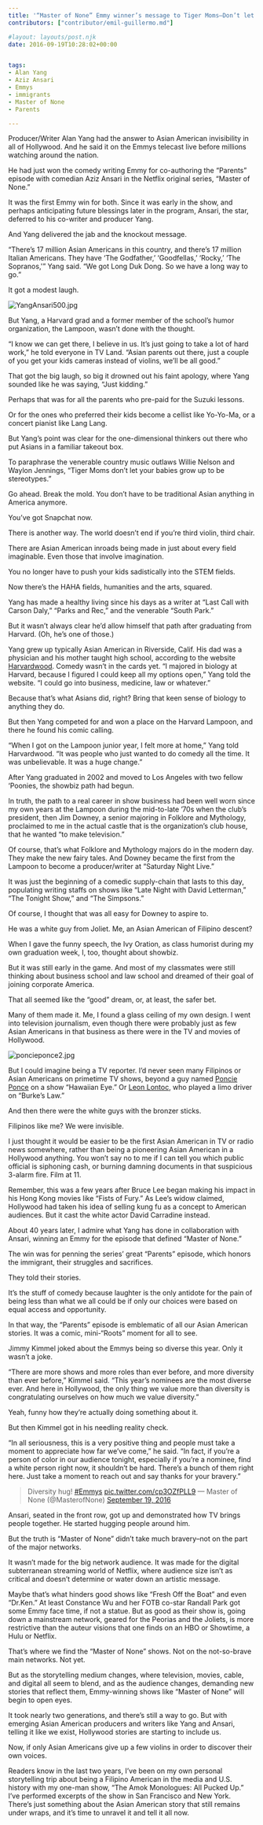 ```yaml
---
title: '“Master of None” Emmy winner’s message to Tiger Moms–Don’t let your babies grow up to be violinists'
contributors: ["contributor/emil-guillermo.md"]

#layout: layouts/post.njk
date: 2016-09-19T10:28:02+00:00


tags:
- Alan Yang
- Aziz Ansari
- Emmys
- immigrants
- Master of None
- Parents

---
```


Producer/Writer Alan Yang had the answer to Asian American invisibility in all
of Hollywood. And he said it on the Emmys telecast live before millions watching
around the nation.

He had just won the comedy writing Emmy for co-authoring the “Parents” episode
with comedian Aziz Ansari in the Netflix original series, “Master of None.”

It was the first Emmy win for both. Since it was early in the show, and perhaps
anticipating future blessings later in the program, Ansari, the star, deferred
to his co-writer and producer Yang.

And Yang delivered the jab and the knockout message.

“There’s 17 million Asian Americans in this country, and there’s 17 million
Italian Americans. They have ‘The Godfather,’ ‘Goodfellas,’ ‘Rocky,’ ‘The
Sopranos,'” Yang said. “We got Long Duk Dong. So we have a long way to go.”

It got a modest laugh.

![YangAnsari500.jpg](/uploads/YangAnsari500.jpg)

But Yang, a Harvard grad and a former member of the school’s humor organization,
the Lampoon, wasn’t done with the thought.

“I know we can get there, I believe in us. It’s just going to take a lot of hard
work,” he told everyone in TV Land. “Asian parents out there, just a couple of
you get your kids cameras instead of violins, we’ll be all good.”

That got the big laugh, so big it drowned out his faint apology, where Yang
sounded like he was saying, “Just kidding.”

Perhaps that was for all the parents who pre-paid for the Suzuki lessons.

Or for the ones who preferred their kids become a cellist like Yo-Yo-Ma, or a
concert pianist like Lang Lang.

But Yang’s point was clear for the one-dimensional thinkers out there who put
Asians in a familiar takeout box.

To paraphrase the venerable country music outlaws Willie Nelson and Waylon
Jennings, “Tiger Moms don’t let your babies grow up to be stereotypes.”

Go ahead. Break the mold. You don’t have to be traditional Asian anything in
America anymore.

You’ve got Snapchat now.

There is another way. The world doesn’t end if you’re third violin, third chair.

There are Asian American inroads being made in just about every field
imaginable. Even those that involve imagination.

You no longer have to push your kids sadistically into the STEM fields.

Now there’s the HAHA fields, humanities and the arts, squared.

Yang has made a healthy living since his days as a writer at “Last Call with
Carson Daly,” “Parks and Rec,” and the venerable “South Park.”

But it wasn’t always clear he’d allow himself that path after graduating from
Harvard. (Oh, he’s one of those.)

Yang grew up typically Asian American in Riverside, Calif. His dad was a
physician and his mother taught high school, according to the website
[Harvardwood](https://www.harvardwood.org/mp201511). Comedy wasn’t in the cards
yet. “I majored in biology at Harvard, because I figured I could keep all my
options open,” Yang told the website. “I could go into business, medicine, law
or whatever.”

Because that’s what Asians did, right? Bring that keen sense of biology to
anything they do.

But then Yang competed for and won a place on the Harvard Lampoon, and there he
found his comic calling.

“When I got on the Lampoon junior year, I felt more at home,” Yang told
Harvardwood. “It was people who just wanted to do comedy all the time. It was
unbelievable. It was a huge change.”

After Yang graduated in 2002 and moved to Los Angeles with two fellow ‘Poonies,
the showbiz path had begun.

In truth, the path to a real career in show business had been well worn since my
own years at the Lampoon during the mid-to-late ’70s when the club’s president,
then Jim Downey, a senior majoring in Folklore and Mythology, proclaimed to me
in the actual castle that is the organization’s club house, that he wanted “to
make television.”

Of course, that’s what Folklore and Mythology majors do in the modern day. They
make the new fairy tales. And Downey became the first from the Lampoon to become
a producer/writer at “Saturday Night Live.”

It was just the beginning of a comedic supply-chain that lasts to this day,
populating writing staffs on shows like “Late Night with David Letterman,” “The
Tonight Show,” and “The Simpsons.”

Of course, I thought that was all easy for Downey to aspire to.

He was a white guy from Joliet. Me, an Asian American of Filipino descent?

When I gave the funny speech, the Ivy Oration, as class humorist during my own
graduation week, I, too, thought about showbiz.

But it was still early in the game. And most of my classmates were still
thinking about business school and law school and dreamed of their goal of
joining corporate America.

That all seemed like the “good” dream, or, at least, the safer bet.

Many of them made it. Me, I found a glass ceiling of my own design. I went into
television journalism, even though there were probably just as few Asian
Americans in that business as there were in the TV and movies of Hollywood.

![poncieponce2.jpg](/uploads/poncieponce2.jpg)

But I could imagine being a TV reporter. I’d never seen many Filipinos or Asian
Americans on primetime TV shows, beyond a guy named [Poncie
Ponce](/blog/emil-guillermo-is-fresh-off-the-boat-historical-or-the-taming-of-eddie-huang/)
on a show “Hawaiian Eye.” Or [Leon
Lontoc](/blog/emil-guillermo-is-fresh-off-the-boat-historical-or-the-taming-of-eddie-huang/),
who played a limo driver on “Burke’s Law.”

And then there were the white guys with the bronzer sticks.

Filipinos like me? We were invisible.

I just thought it would be easier to be the first Asian American in TV or radio
news somewhere, rather than being a pioneering Asian American in a Hollywood
anything. You won’t say no to me if I can tell you which public official is
siphoning cash, or burning damning documents in that suspicious 3-alarm fire.
Film at 11.

Remember, this was a few years after Bruce Lee began making his impact in his
Hong Kong movies like “Fists of Fury.” As Lee’s widow claimed, Hollywood had
taken his idea of selling kung fu as a concept to American audiences. But it
cast the white actor David Carradine instead.

About 40 years later, I admire what Yang has done in collaboration with Ansari,
winning an Emmy for the episode that defined “Master of None.”

The win was for penning the series’ great “Parents” episode, which honors the
immigrant, their struggles and sacrifices.

They told their stories.

It’s the stuff of comedy because laughter is the only antidote for the pain of
being less than what we all could be if only our choices were based on equal
access and opportunity.

In that way, the “Parents” episode is emblematic of all our Asian American
stories. It was a comic, mini-“Roots” moment for all to see.

Jimmy Kimmel joked about the Emmys being so diverse this year. Only it wasn’t a
joke.

“There are more shows and more roles than ever before, and more diversity than
ever before,” Kimmel said. “This year’s nominees are the most diverse ever. And
here in Hollywood, the only thing we value more than diversity is congratulating
ourselves on how much we value diversity.”

Yeah, funny how they’re actually doing something about it.

But then Kimmel got in his needling reality check.

“In all seriousness, this is a very positive thing and people must take a moment
to appreciate how far we’ve come,” he said. “In fact, if you’re a person of
color in our audience tonight, especially if you’re a nominee, find a white
person right now, it shouldn’t be hard. There’s a bunch of them right here. Just
take a moment to reach out and say thanks for your bravery.”

> Diversity hug! [#Emmys](https://twitter.com/hashtag/Emmys?src=hash)
> [pic.twitter.com/cp3OZfPLL9](https://t.co/cp3OZfPLL9) — Master of None
> (@MasterofNone) [September 19,
> 2016](https://twitter.com/MasterofNone/status/777664153959923716)

Ansari, seated in the front row, got up and demonstrated how TV brings people
together. He started hugging people around him.

But the truth is “Master of None” didn’t take much bravery–not on the part of
the major networks.

It wasn’t made for the big network audience. It was made for the digital
subterranean streaming world of Netflix, where audience size isn’t as critical
and doesn’t determine or water down an artistic message.

Maybe that’s what hinders good shows like “Fresh Off the Boat” and even
“Dr.Ken.”  At least Constance Wu and her FOTB co-star Randall Park got some Emmy
face time, if not a statue. But as good as their show is, going down a
mainstream network, geared for the Peorias and the Joliets, is more restrictive
than the auteur visions that one finds on an HBO or Showtime, a Hulu or Netflix.

That’s where we find the “Master of None” shows. Not on the not-so-brave main
networks. Not yet.

But as the storytelling medium changes, where television, movies, cable, and
digital all seem to blend, and as the audience changes, demanding new stories
that reflect them, Emmy-winning shows like “Master of None” will begin to open
eyes.

It took nearly two generations, and there’s still a way to go. But with emerging
Asian American producers and writers like Yang and Ansari, telling it like we
exist, Hollywood stories are starting to include us.

Now, if only Asian Americans give up a few violins in order to discover their
own voices.

Readers know in the last two years, I’ve been on my own personal storytelling
trip about being a Filipino American in the media and U.S. history with my
one-man show, “The Amok Monologues: All Pucked Up.” I’ve performed excerpts of
the show in San Francisco and New York. There’s just something about the Asian
American story that still remains under wraps, and it’s time to unravel it and
tell it all now.

